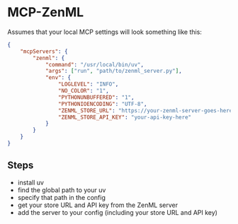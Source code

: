 # MCP-ZenML

Assumes that your local MCP settings will look something like this:

```json
{
    "mcpServers": {
        "zenml": {
            "command": "/usr/local/bin/uv",
            "args": ["run", "path/to/zenml_server.py"],
            "env": {
                "LOGLEVEL": "INFO",
                "NO_COLOR": "1",
                "PYTHONUNBUFFERED": "1",
                "PYTHONIOENCODING": "UTF-8",
                "ZENML_STORE_URL": "https://your-zenml-server-goes-here.com",
                "ZENML_STORE_API_KEY": "your-api-key-here"
            }
        }
    }
}
```

## Steps

- install uv
- find the global path to your uv
- specify that path in the config
- get your store URL and API key from the ZenML server
- add the server to your config (including your store URL and API key)
